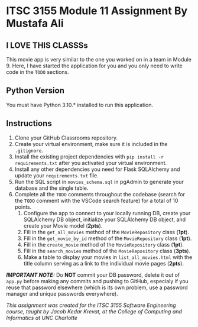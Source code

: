 # ITSC 3155 Module 11 Assignment  By Mustafa Ali

## I LOVE THIS CLASSSs
This movie app is very similar to the one you worked on in a team in Module 9. Here, I have started the application for you and you only need to write code in the `TODO` sections.

## Python Version

You must have Python 3.10.* installed to run this application.

## Instructions

1. Clone your GitHub Classrooms repository.
2. Create your virtual environment, make sure it is included in the `.gitignore`.
3. Install the existing project dependencies with `pip install -r requirements.txt` after you activated your virtual environment.
4. Install any other dependencies you need for Flask SQLAlchemy and update your `requirements.txt` file.
5. Run the SQL script in `movies_schema.sql` in pgAdmin to generate your database and the single table.
5. Complete all the `TODO` comments throughout the codebase (search for the `TODO` comment with the VSCode search feature) for a total of 10 points.
    1. Configure the app to connect to your locally running DB, create your SQLAlchemy DB object, initialize your SQLAlchemy DB object, and create your Movie model (**2pts**).
    2. Fill in the `get_all_movies` method of the `MovieRepository` class (**1pt**).
    3. Fill in the `get_movie_by_id` method of the `MovieRepository` class (**1pt**).
    4. Fill in the `create_movie` method of the `MovieRepository` class (**1pt**).
    5. Fill in the `search_movies` method of the `MovieRepository` class (**3pts**).
    6. Make a table to display your movies in `list_all_movies.html` with the title column serving as a link to the individual movie pages (**2pts**).

_**IMPORTANT NOTE:**_ Do **NOT** commit your DB password, delete it out of `app.py` before making any commits and pushing to GitHub, especialy if you reuse that password elsewhere (which is its own problem, use a password manager and unique passwords everywhere).


*This assignment was created for the ITSC 3155 Software Engineering course, taught by Jacob Kedar Krevat, at the College of Computing and Informatics at UNC Charlotte*
